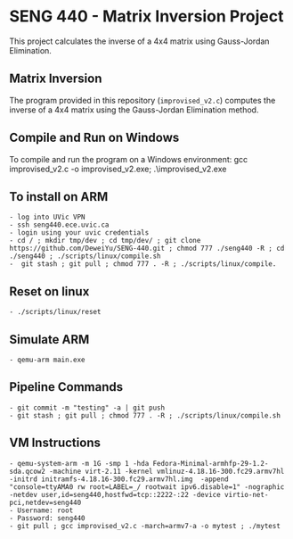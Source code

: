 # SENG 440 - Matrix Inversion Project

This project calculates the inverse of a 4x4 matrix using Gauss-Jordan Elimination.

## Matrix Inversion
The program provided in this repository (`improvised_v2.c`) computes the inverse of a 4x4 matrix using the Gauss-Jordan Elimination method.

## Compile and Run on Windows
To compile and run the program on a Windows environment:
gcc improvised_v2.c -o improvised_v2.exe; .\improvised_v2.exe

## To install on ARM
    - log into UVic VPN
    - ssh seng440.ece.uvic.ca
    - login using your uvic credentials
    - cd / ; mkdir tmp/dev ; cd tmp/dev/ ; git clone https://github.com/DeweiYu/SENG-440.git ; chmod 777 ./seng440 -R ; cd ./seng440 ; ./scripts/linux/compile.sh
    -  git stash ; git pull ; chmod 777 . -R ; ./scripts/linux/compile.

## Reset on linux
    - ./scripts/linux/reset

## Simulate ARM
    - qemu-arm main.exe

## Pipeline Commands
    - git commit -m "testing" -a | git push
    - git stash ; git pull ; chmod 777 . -R ; ./scripts/linux/compile.sh

## VM Instructions
    - qemu-system-arm -m 1G -smp 1 -hda Fedora-Minimal-armhfp-29-1.2-sda.qcow2 -machine virt-2.11 -kernel vmlinuz-4.18.16-300.fc29.armv7hl -initrd initramfs-4.18.16-300.fc29.armv7hl.img  -append "console=ttyAMA0 rw root=LABEL=_/ rootwait ipv6.disable=1" -nographic -netdev user,id=seng440,hostfwd=tcp::2222-:22 -device virtio-net-pci,netdev=seng440
    - Username: root
    - Password: seng440
    - git pull ; gcc improvised_v2.c -march=armv7-a -o mytest ; ./mytest
